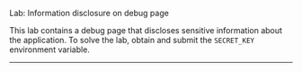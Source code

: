 Lab: Information disclosure on debug page

This lab contains a debug page that discloses sensitive information about the application. To solve the lab, obtain and submit the `SECRET_KEY` environment variable.

---

